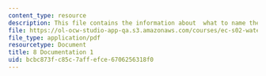 ```yaml
---
content_type: resource
description: This file contains the information about  what to name the products designed.
file: https://ol-ocw-studio-app-qa.s3.amazonaws.com/courses/ec-s02-water-jet-technologies-spring-2005/bcbc873fc85c7affefce6706256318f0_MITEC_S02S05_8_document1.pdf
file_type: application/pdf
resourcetype: Document
title: 8 Documentation 1
uid: bcbc873f-c85c-7aff-efce-6706256318f0
---
```

